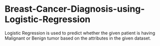 # Breast-Cancer-Diagnosis-using-Logistic-Regression
Logistic Regression is used to predict whether the given patient is having Malignant or Benign tumor based on the attributes in the given dataset.
